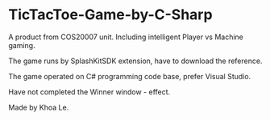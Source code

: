 # TicTacToe-Game-by-C-Sharp
A product from COS20007 unit. Including intelligent Player vs Machine gaming.

The game runs by SplashKitSDK extension, have to download the reference.

The game operated on C# programming code base, prefer Visual Studio.

Have not completed the Winner window - effect.

Made by Khoa Le.
